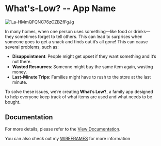 # What's-Low? -- App Name

![1_a-HMmQFQNC76zCZBZfFgJg](https://github.com/user-attachments/assets/420c996b-3ba5-44a5-862c-e8ff72837bb9)

In many homes, when one person uses something—like food or drinks—they sometimes forget to tell others. This can lead to surprises when someone goes to get a snack and finds out it’s all gone! This can cause several problems, such as:

- **Disappointment**: People might get upset if they want something and it’s not there.
- **Wasted Resources**: Someone might buy the same item again, wasting money.
- **Last-Minute Trips**: Families might have to rush to the store at the last minute.

To solve these issues, we’re creating **What’s Low?**, a family app designed to help everyone keep track of what items are used and what needs to be bought. 

## Documentation

For more details, please refer to the [View Documentation](https://docs.google.com/document/d/1CZR3cwgvdB0YfuA5000Exac_xKKUSBYKWnUtGpgftxc/edit?usp=sharing).

You can also check out my [WIREFRAMES](https://www.figma.com/design/86ZWdMXfQwfh8TfBsQPRgC/What's-Low---Wireframe?m=auto&t=zqQJiviwBuGStogi-1) for more information
